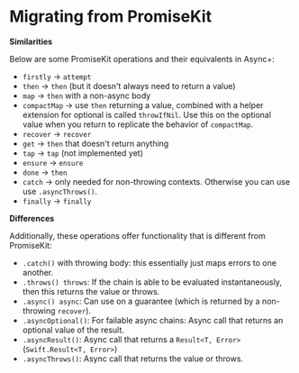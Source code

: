 # Migrating from PromiseKit

**Similarities**

Below are some PromiseKit operations and their equivalents in Async+:

* `firstly` -> `attempt`
* `then` -> `then` (but it doesn't always need to return a value)
* `map` -> `then` with a non-async body
* `compactMap` -> use `then` returning a value, combined with a helper extension for optional is called `throwIfNil`. Use this on the optional value when you return to replicate the behavior of `compactMap`.
* `recover` -> `recover`
* `get` -> `then` that doesn't return anything
* `tap` -> `tap` (not implemented yet)
* `ensure` -> `ensure`
* `done` -> `then`
* `catch` -> only needed for non-throwing contexts. Otherwise you can use use `.asyncThrows()`.
* `finally` -> `finally`



**Differences**

Additionally, these operations offer functionality that is different from PromiseKit:

* `.catch()` with throwing body: this essentially just maps errors to one another.
* `.throws() throws`: If the chain is able to be evaluated instantaneously, then this returns the value or throws.
* `.async() async`: Can use on a guarantee (which is returned by a non-throwing `recover`).
* `.asyncOptional()`: For failable async chains: Async call that returns an optional value of the result.
* `.asyncResult()`: Async call that returns a `Result<T, Error>` (`Swift.Result<T, Error>`)
* `.asyncThrows()`: Async call that returns the value or throws.
